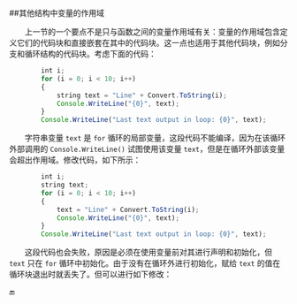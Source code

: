 ##其他结构中变量的作用域

&emsp;&emsp;上一节的一个要点不是只与函数之间的变量作用域有关：变量的作用域包含定义它们的代码块和直接嵌套在其中的代码块。这一点也适用于其他代码块，例如分支和循环结构的代码块。考虑下面的代码：

```javascript
        int i;
        for (i = 0; i < 10; i++)
        {
            string text = "Line" + Convert.ToString(i);
            Console.WriteLine("{0}", text);
        }
        Console.WriteLine("Last text output in loop: {0}", text);
```

&emsp;&emsp;字符串变量 `text` 是 `for` 循环的局部变量，这段代码不能编译，因为在该循环外部调用的 `Console.WriteLine()` 试图使用该变量 `text`，但是在循环外部该变量会超出作用域。修改代码，如下所示：

```javascript
        int i;
        string text;
        for (i = 0; i < 10; i++)
        {
            text = "Line" + Convert.ToString(i);
            Console.WriteLine("{0}", text);
        }
        Console.WriteLine("Last text output in loop: {0}", text);
```

&emsp;&emsp;这段代码也会失败，原因是必须在使用变量前对其进行声明和初始化，但 `text` 只在 `for` 循环中初始化。由于没有在循环外进行初始化，赋给 `text` 的值在循环块退出时就丢失了。但可以进行如下修改：















🔚